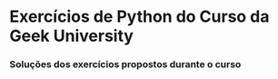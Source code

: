 # Exercícios de Python do Curso da Geek University
### Soluções dos exercícios propostos durante o curso
